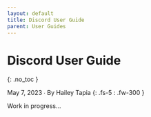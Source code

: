 ```yaml
---
layout: default
title: Discord User Guide
parent: User Guides
---
```


# Discord User Guide
{: .no_toc }

May 7, 2023 ∙ By Hailey Tapia
{: .fs-5 : .fw-300 }

Work in progress...
